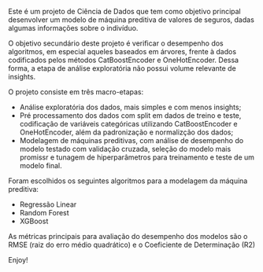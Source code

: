 Este é um projeto de Ciência de Dados que tem como objetivo principal desenvolver um modelo de máquina preditiva de valores de seguros, dadas algumas informações sobre o indivíduo.

O objetivo secundário deste projeto é verificar o desempenho dos algoritmos, em especial aqueles baseados em árvores, frente à dados codificados pelos métodos CatBoostEncoder e OneHotEncoder. Dessa forma, a etapa de análise exploratória não possui volume relevante de insights.

O projeto consiste em três macro-etapas:

* Análise exploratória dos dados, mais simples e com menos insights;
* Pré processamento dos dados com split em dados de treino e teste, codificação de variáveis categóricas utilizando CatBoostEncoder e OneHotEncoder, além da padronização e normalizção dos dados;
* Modelagem de máquinas preditivas, com análise de desempenho do modelo testado com validação cruzada, seleção do modelo mais promissr e tunagem de hiperparâmetros para treinamento e teste de um modelo final.

Foram escolhidos os seguintes algoritmos para a modelagem da máquina preditiva:
* Regressão Linear
* Random Forest
* XGBoost

As métricas principais para avaliação do desempenho dos modelos são o RMSE (raiz do erro médio quadrático) e o Coeficiente de Determinação (R2)


Enjoy!
